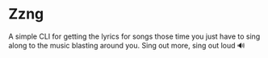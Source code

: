 # Zzng

A simple CLI for getting the lyrics for songs those time you just have to sing
along to the music blasting around you. Sing out more, sing out loud 🔊
